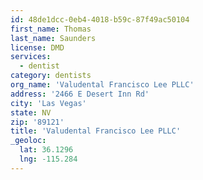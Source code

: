 ```yaml
---
id: 48de1dcc-0eb4-4018-b59c-87f49ac50104
first_name: Thomas
last_name: Saunders
license: DMD
services:
  - dentist
category: dentists
org_name: 'Valudental Francisco Lee PLLC'
address: '2466 E Desert Inn Rd'
city: 'Las Vegas'
state: NV
zip: '89121'
title: 'Valudental Francisco Lee PLLC'
_geoloc:
  lat: 36.1296
  lng: -115.284
---
```

